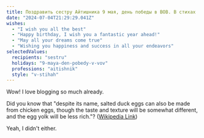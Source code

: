 ```yaml
---
title: Поздравить сестру Айтишника 9 мая, день победы в ВОВ. В стихах
date: "2024-07-04T21:29:29.041Z"
wishes:
  - "I wish you all the best"
  - "Happy birthday, I wish you a fantastic year ahead!"
  - "May all your dreams come true"
  - "Wishing you happiness and success in all your endeavors"
selectedValues:
  recipients: "sestru"
  holidays: "9-maya-den-pobedy-v-vov"
  professions: "aitishnik"
  style: "v-stihah"
---
```


Wow! I love blogging so much already.

Did you know that "despite its name, salted duck eggs can also be made from
chicken eggs, though the taste and texture will be somewhat different, and the
egg yolk will be less rich."?
([Wikipedia Link](https://en.wikipedia.org/wiki/Salted_duck_egg))

Yeah, I didn't either.
